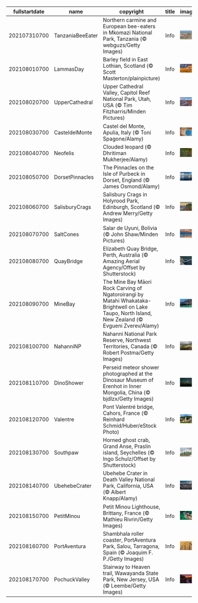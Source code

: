 |fullstartdate|name|copyright|title|image|
|--|--|--|--|--|
202107310700|TanzaniaBeeEater|Northern carmine and European bee-eaters in Mkomazi National Park, Tanzania (© webguzs/Getty Images)|Info|![](/en-AU/2021/08/202107310700TanzaniaBeeEater.jpg)|
202108010700|LammasDay|Barley field in East Lothian, Scotland (© Scott Masterton/plainpicture)|Info|![](/en-AU/2021/08/202108010700LammasDay.jpg)|
202108020700|UpperCathedral|Upper Cathedral Valley, Capitol Reef National Park, Utah, USA (© Tim Fitzharris/Minden Pictures)|Info|![](/en-AU/2021/08/202108020700UpperCathedral.jpg)|
202108030700|CasteldelMonte|Castel del Monte, Apulia, Italy (© Toni Spagone/Alamy)|Info|![](/en-AU/2021/08/202108030700CasteldelMonte.jpg)|
202108040700|Neofelis|Clouded leopard (© Dhritiman Mukherjee/Alamy)|Info|![](/en-AU/2021/08/202108040700Neofelis.jpg)|
202108050700|DorsetPinnacles|The Pinnacles on the Isle of Purbeck in Dorset, England (© James Osmond/Alamy)|Info|![](/en-AU/2021/08/202108050700DorsetPinnacles.jpg)|
202108060700|SalisburyCrags|Salisbury Crags in Holyrood Park, Edinburgh, Scotland (© Andrew Merry/Getty Images)|Info|![](/en-AU/2021/08/202108060700SalisburyCrags.jpg)|
202108070700|SaltCones|Salar de Uyuni, Bolivia (© John Shaw/Minden Pictures)|Info|![](/en-AU/2021/08/202108070700SaltCones.jpg)|
202108080700|QuayBridge|Elizabeth Quay Bridge, Perth, Australia (© Amazing Aerial Agency/Offset by Shutterstock)|Info|![](/en-AU/2021/08/202108080700QuayBridge.jpg)|
202108090700|MineBay|The Mine Bay Māori Rock Carving of Ngatoroirangi by Matahi Whakataka-Brightwell on Lake Taupo, North Island, New Zealand (© Evgueni Zverev/Alamy)|Info|![](/en-AU/2021/08/202108090700MineBay.jpg)|
202108100700|NahanniNP|Nahanni National Park Reserve, Northwest Territories, Canada (© Robert Postma/Getty Images)|Info|![](/en-AU/2021/08/202108100700NahanniNP.jpg)|
202108110700|DinoShower|Perseid meteor shower photographed at the Dinosaur Museum of Erenhot in Inner Mongolia, China (© bjdlzx/Getty Images)|Info|![](/en-AU/2021/08/202108110700DinoShower.jpg)|
202108120700|Valentre|Pont Valentré bridge, Cahors, France (© Reinhard Schmid/Huber/eStock Photo)|Info|![](/en-AU/2021/08/202108120700Valentre.jpg)|
202108130700|Southpaw|Horned ghost crab, Grand Anse, Praslin island, Seychelles (© Ingo Schulz/Offset by Shutterstock)|Info|![](/en-AU/2021/08/202108130700Southpaw.jpg)|
202108140700|UbehebeCrater|Ubehebe Crater in Death Valley National Park, California, USA (© Albert Knapp/Alamy)|Info|![](/en-AU/2021/08/202108140700UbehebeCrater.jpg)|
202108150700|PetitMinou|Petit Minou Lighthouse, Brittany, France (© Mathieu Rivrin/Getty Images)|Info|![](/en-AU/2021/08/202108150700PetitMinou.jpg)|
202108160700|PortAventura|Shambhala roller coaster, PortAventura Park, Salou, Tarragona, Spain (© Joaquim F. P./Getty Images)|Info|![](/en-AU/2021/08/202108160700PortAventura.jpg)|
202108170700|PochuckValley|Stairway to Heaven trail, Wawayanda State Park, New Jersey, USA (© Leembe/Getty Images)|Info|![](/en-AU/2021/08/202108170700PochuckValley.jpg)|
